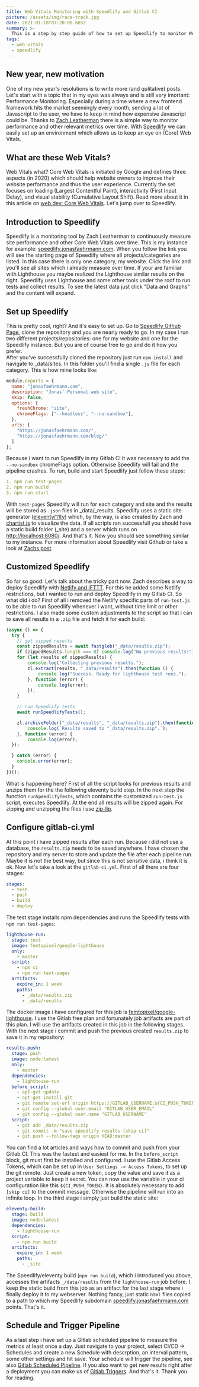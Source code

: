 ```yaml
---
title: Web Vitals Monitoring with Speedlify and Gitlab CI
picture: /assets/img/race-track.jpg
date: 2021-01-18T07:20:00.665Z
summary: >-
  This is a step by step guide of how to set up Speedlify to monitor Web Vitals over time and automate it with Gitlab CI.
tags:
  - web vitals
  - speedlify
---
```

## New year, new motivation 
One of my new year's resolutions is to write more (and qulitative) posts. Let's start with a topic that in my eyes was always and is still very imortant: Performance Monitoring. 
Especially during a time where a new frontend framework hits the market seemingly every month, sending a lot of Javascript to the user, we have to keep in mind how expensive Javascript could be. Thanks to [Zach Leatherman](https://www.zachleat.com/) there is a simple way to monitor performance and other relevant metrics over time. With [Speedlify](https://github.com/zachleat/speedlify/) we can easily set up an environment which allows us to keep an eye on (Core) Web Vitals. 

## What are these Web Vitals? 
Web Vitals what? Core Web Vitals is initiated by Google and defines three aspects (in 2020) which should help website owners to improve their website performance and thus the user experience. Currently the set focuses on loading (Largest Contentful Paint), interactivity (First Input Delay), and visual stability (Cumulative Layout Shift). Read more about it in this article on [web.dev: Core Web Vitals](https://web.dev/vitals/). Let's jump over to Speedlify. 

## Introduction to Speedlify 
Speedlify is a monitoring tool by Zach Leatherman to continuously measure site performance and other Core Web Vitals over time. This is my instance for example: [speedlify.jonasfaehrmann.com](https://www.speedlify.jonasfaehrmann.com/). When you follow the link you will see the starting page of Speedlify where all projects/categories are listed. In this case there is only one category, my website. Click the link and you'll see all sites which i already measure over time. If your are familiar with Lighthouse you maybe realized the Lighthouse similar results on the right. Speedlify uses Lighthouse and some other tools under the roof to run tests and collect results. To see the latest data just click "Data and Graphs" and the content will expand. 

## Set up Speedlify 
This is pretty cool, right? And it's easy to set up. Go to [Speedlify Github Page](https://github.com/zachleat/speedlify/), clone the repository and you are nearly ready to go. In my case i run two different projects/repositories: one for my website and one for the Speedlify instance. But you are of course free to go and do it how you prefer.  
After you've successfully cloned the repository just run `npm install` and navigate to _data/sites. In this folder you'll find a single `.js` file for each category. This is how mine looks like: 
```js
module.exports = {
  name: "jonasfaehrmann.com",
  description: "Jonas’ Personal web site",
  skip: false,
  options: {
    freshChrome: "site",
    chromeFlags: ["--headless", "--no-sandbox"],
  },
  urls: [
    "https://jonasfaehrmann.com/",
    "https://jonasfaehrmann.com/blog/"
  ]
};
```
Because i want to run Speedlify in my Gitlab CI it was necessary to add the `--no-sandbox` chromeFlags option. Otherwise Speedlify will fail and the pipeline crashes.
To run, build and start Speedlify just follow these steps: 
```yaml
1. npm run test-pages
2. npm run build
3. npm run start
```
With `test-pages` Speedlify will run for each category and site and the results will be stored as `.json` files in _data/_results. Speedlify uses a static site generator ([eleventy/11ty](https://www.11ty.dev/)) which, by the way, is also created by Zach and [chartist.js](https://www.npmjs.com/package/chartist) to visualize the data. If all scripts ran successfull you should have a static build folder (_site) and a server which runs on [http://localhost:8080/](http://localhost:8080/). And that's it. Now you should see something similar to my instance. For more information about Speedlify visit Github or take a look at [Zachs post](https://github.com/zachleat/speedlify/). 

## Customized Speedlify 
So far so good. Let's talk about the tricky part now. Zach describes a way to deploy Speedlify with [Netlify and IFTTT](https://github.com/zachleat/speedlify#deploy-to-netlify). For this he added some Netlify restrictions, but i wanted to run and deploy Speedlify in my Gitlab CI. So what did i do? 
First of all i removed the Netlify specific parts of `run-test.js` to be able to run Speedlify whenever i want, without time limit or other restrictions. I also made some custom adjustments to the script so that i can to save all results in a `.zip` file and fetch it for each build: 
```js
(async () => {
  try {
    // get zipped results
    const zippedResults = await fastglob("_data/results.zip");
    if (zippedResults.length === 0) console.log("No previous results!");
    for (let results of zippedResults) {
        console.log("Collecting previous results.");
        zl.extract(results, "_data/results").then(function () {
            console.log("Success. Ready for lighthouse test runs.");
        }, function (error) {
            console.log(error);
        });
    }

    // run Speedlify tests
    await runSpeedlifyTests();

    zl.archiveFolder("_data/results", "_data/results.zip").then(function () {
        console.log(`Results saved to "_data/results.zip".`);
    }, function (error) {
        console.log(error);
  });

  } catch (error) {
    console.error(error);
  }
})();

```
What is happening here? First of all the script looks for previous results and unzips them for the the following eleventy build step. In the next step the function `runSpeedlifyTests`, which contains the customized `run-test.js` script, executes Speedlify. At the end all results will be zipped again. For zipping and unzipping the files i use [zip-lip](https://www.npmjs.com/package/zip-lib). 

## Configure gitlab-ci.yml 
At this point i have zipped results after each run. Because i did not use a database, the `results.zip` needs to be saved anywhere. I have chosen the repository and my server to store and update the file after each pipeline run. Maybe it is not the best way, but since this is not sensitive data, i think it is ok. 
Now let's take a look at the `gitlab-ci.yml`. First of all there are four stages:  
```yaml
stages:
  - test
  - push
  - build
  - deploy
```
The test stage installs npm dependencies and runs the Speedlify tests with `npm run test-pages`: 
```yaml
lighthouse-run:
  stage: test
  image: femtopixel/google-lighthouse
  only:
    - master
  script:
    - npm ci
    - npm run test-pages
  artifacts:
    expire_in: 1 week
    paths:
      - _data/results.zip
      - _data/results
```
The docker image i have configured for this job is [femtopixel/google-lighthouse](https://hub.docker.com/r/femtopixel/google-lighthouse). I use the Gitlab free plan and fortunately job artifacts are part of this plan. I will use the artifacts created in this job in the following stages.
With the next stage i commit and push the previous created `results.zip` to save it in my repository: 
```yaml
results-push:
  stage: push
  image: node:latest
  only:
    - master
  dependencies:
    - lighthouse-run
  before_script:
    - apt-get update
    - apt-get install git
    - git remote set-url origin https://GITLAB_USERNAME:${CI_PUSH_TOKEN}@gitlab.com/GITLAB_USERNAME/PROJECT_NAME.git
    - git config --global user.email "GITLAB_USER_EMAIL"
    - git config --global user.name "GITLAB_USERNAME"
  script:
    - git add _data/results.zip
    - git commit -m "save speedlify results [skip ci]"
    - git push --follow-tags origin HEAD:master
```
You can find a lot articles and ways how to commit and push from your Gitlab CI. This was the fastest and easiest for me. In the `before_script` block, git must first be installed and configured. I use the Gitlab Access Tokens, which can be set up in `User Settings -> Access Tokens`, to set up the git remote. Just create a new token, copy the value and save it as a project variable to keep it secret. You can now use the variable in your ci configuration like this `${CI_PUSH_TOKEN}`. It is absolutely necessary to add `[skip ci]` to the commit message. Otherwise the pipeline will run into an infinite loop.
In the third stage i simply just build the static site: 
```yaml
eleventy-build:
  stage: build
  image: node:latest
  dependencies:
    - lighthouse-run
  script:
    - npm run build
  artifacts:
    expire_in: 1 week
    paths:
      - _site
```
The Speedlify/eleventy build (`npm run build`), which i introduced you above, accesses the artifacts `_/data/results` from the `lighthouse-run` job before. I keep the static build from this job as an artifact for the last stage where i finally deploy it to my webserver. Nothing fancy, just static `html` files copied to a path to which my Speedlify subdomain [speedlify.jonasfaehrmann.com](https://www.speedlify.jonasfaehrmann.com/) points. That's it. 

## Schedule and Trigger Pipeline 
As a last step i have set up a Gitlab scheduled pipeline to measure the metrics at least once a day. Just navigate to your project, select CI/CD -> Schedules and create a new Schedule with descrption, an interval pattern, some other settings and hit save. Your schedule will trigger the pipeline, see also [Gitlab Scheduled Pipeline](https://docs.gitlab.com/ee/ci/pipelines/schedules.html). If you also want to get new results right after a deployment you can make us of [Gitlab Triggers](https://docs.gitlab.com/ee/ci/triggers/). 
And that's it. Thank you for reading. 




<!-- ![alt text](/assets/img/browser.jpg "Logo Title Text 1") -->

